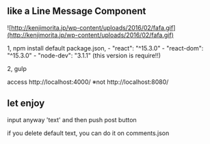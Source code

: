 ## like a Line Message Component 
![http://kenjimorita.jp/wp-content/uploads/2016/02/fafa.gif](http://kenjimorita.jp/wp-content/uploads/2016/02/fafa.gif)

1, npm install
    default package.json,
    -  "react": "^15.3.0"
    -  "react-dom": "^15.3.0"
    -  "node-dev": "3.1.1" (this version is require!!)

2, gulp

access
http://localhost:4000/
※not http://localhost:8080/

## let enjoy
input anyway 'text' and then push post button

if you delete default text, you can do it on comments.json
